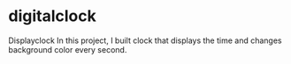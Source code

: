 # digitalclock
Displayclock
In this project, I built clock that displays the time and changes background color every second.

